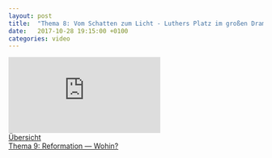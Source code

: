 ```yaml
---
layout: post
title:  "Thema 8: Vom Schatten zum Licht - Luthers Platz im großen Drama"
date:   2017-10-28 19:15:00 +0100
categories: video
---
```


<div class="o-ratio o-ratio--16:9 u-shadow u-mv">
    <iframe src="http://embed.joelmediatv.de/06503" frameborder="0" allowfullscreen></iframe>
</div>

<div class="o-pack">
    <div class="o-pack__item">
        <a class="c-btn c-btn--primary c-btn--ghost" href="/#program">Übersicht</a>
    </div>
    <div class="o-pack__item u-text-right">
        <a class="c-btn c-btn--primary" href="{{ site.baseurl }}{% post_url 2017-10-29-thema-9 %}">Thema 9: Reformation — Wohin? <span class="u-ic-arrow-forward"></span></a>
    </div>
</div>
